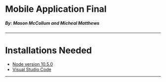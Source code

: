 # Mobile Application Final
##### By: Mason McCollum and Micheal Matthews 
---
# Installations Needed
* [Node version 10.5.0](https://nodejs.org/download/release/v10.15.0/win-x64/)
* [Visual Studio Code](https://code.visualstudio.com/docs/?dv=win)
---
